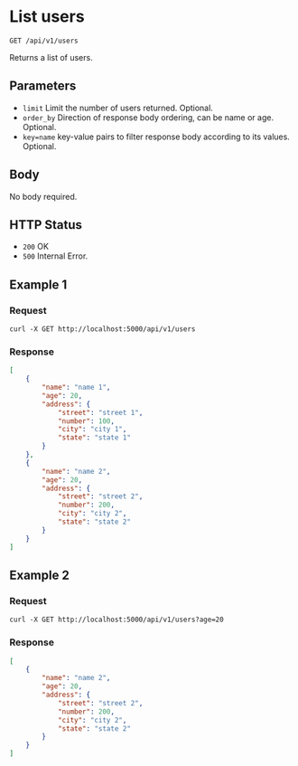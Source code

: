 # List users

```
GET /api/v1/users
```

Returns a list of users.

## Parameters

* `limit` Limit the number of users returned. Optional.
* `order_by` Direction of response body ordering, can be name or age. Optional.
* `key=name` key-value pairs to filter response body according to its values. Optional.

## Body

No body required.

## HTTP Status

* `200` OK
* `500` Internal Error.

## Example 1

### Request

```
curl -X GET http://localhost:5000/api/v1/users
```

### Response

```json
[
    {
        "name": "name 1",
        "age": 20,
        "address": {
            "street": "street 1",
            "number": 100,
            "city": "city 1",
            "state": "state 1"
        }
    },
    {
        "name": "name 2",
        "age": 20,
        "address": {
            "street": "street 2",
            "number": 200,
            "city": "city 2",
            "state": "state 2"
        }
    }
]
```

## Example 2

### Request

```
curl -X GET http://localhost:5000/api/v1/users?age=20
```

### Response

```json
[
    {
        "name": "name 2",
        "age": 20,
        "address": {
            "street": "street 2",
            "number": 200,
            "city": "city 2",
            "state": "state 2"
        }
    }
]
```